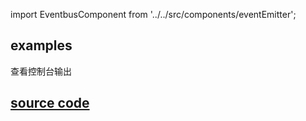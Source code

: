 import EventbusComponent from '../../src/components/eventEmitter';

## examples

查看控制台输出
<EventbusComponent/>

## [source code](https://github.com/z9956/Notes/blob/main/src/utils/eventEmitter.js)
